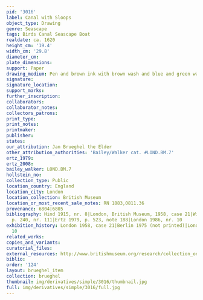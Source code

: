 ```yaml
---
pid: '3016'
label: Canal with Sloops
object_type: Drawing
genre: Seascape
tags: Birds Canal Seascape Boat
realdate: ca. 1620
height_cm: '19.4'
width_cm: '29.8'
diameter_cm: 
plate_dimensions: 
support: Paper
drawing_medium: Pen and brown ink with brown wash and blue and green watercolour
signature: 
signature_location: 
support_marks: 
further_inscription: 
collaborators: 
collaborator_notes: 
collectors_patrons: 
print_type: 
print_notes: 
printmaker: 
publisher: 
states: 
our_attribution: Jan Brueghel the Elder
other_attribution_authorities: 'Bailey/Walker cat. #LOND.BM.7'
ertz_1979: 
ertz_2008: 
bailey_walker: LOND.BM.7
hollstein_no: 
collection_type: Public
location_country: England
location_city: London
location_collection: British Museum
location_or_most_recent_sale_notes: RN 1883,0811.36
provenance: 6804|6805
bibliography: Hind 1915, nr. 8|London, British Museum, 1958, case 21|Winner 1961,
  p. 240, nr. 111|Ertz 1979, p. 523, note 188|London 1986, nr. 10
exhibition_history: London 1958, case 21|Berlin 1975 (not printed)|London 1986, nr.
  10
related_works: 
copies_and_variants: 
curatorial_files: 
external_resources: http://www.britishmuseum.org/research/collection_online/collection_object_details.aspx?objectId=712245&partId=1&searchText=1883%2C0811.36&page=1
biblio: 
order: '124'
layout: brueghel_item
collection: brueghel
thumbnail: img/derivatives/simple/3016/thumbnail.jpg
full: img/derivatives/simple/3016/full.jpg
---
```

